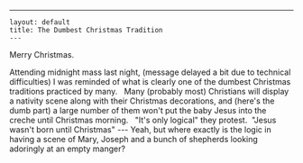   ---
    layout: default
    title: The Dumbest Christmas Tradition
    ---

  <p>Merry Christmas.</p> <p>Attending midnight mass last night, (message delayed a bit due to technical difficulties) I was reminded of what is clearly one of the dumbest Christmas traditions practiced by many.   Many (probably most) Christians will display a nativity scene along with their Christmas decorations, and (here's the dumb part) a large number of them won't put the baby Jesus into the creche until Christmas morning.   "It's only logical" they protest.  "Jesus wasn't born until Christmas" --- Yeah, but where exactly is the logic in having a scene of Mary, Joseph and a bunch of shepherds looking adoringly at an empty manger?</p>